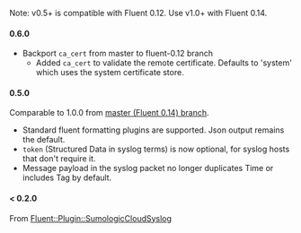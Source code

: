 Note: v0.5+ is compatible with Fluent 0.12. Use v1.0+ with Fluent 0.14.

#### 0.6.0
* Backport `ca_cert` from master to fluent-0.12 branch
  - Added `ca_cert` to validate the remote certificate. Defaults to 'system' which uses the system certificate store.


#### 0.5.0

Comparable to 1.0.0 from [master (Fluent 0.14) branch](https://github.com/zarqman/fluent-plugin-syslog-tls).

* Standard fluent formatting plugins are supported. Json output remains the default.
* `token` (Structured Data in syslog terms) is now optional, for syslog hosts that don't require it.
* Message payload in the syslog packet no longer duplicates Time or includes Tag by default.


#### < 0.2.0

From [Fluent::Plugin::SumologicCloudSyslog](https://github.com/acquia/fluent-plugin-sumologic-cloud-syslog)
